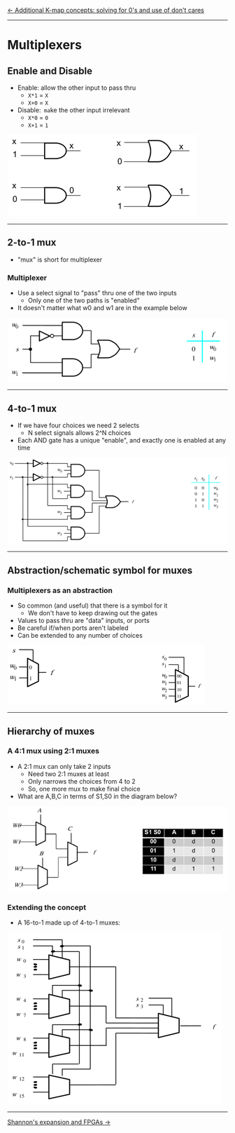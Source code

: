 [\<- Additional K-map concepts: solving for 0's and use of don't cares](5.md)

---

# Multiplexers

## Enable and Disable

- Enable: allow the other input to pass thru
	- `X*1` = `X`
	- `X+0` = `X`
- Disable:` ma`ke the other input irrelevant
	- `X*0` = `0`
	- `X+1` = `1`

![diagram](6.1.png)

---

## 2-to-1 mux

- "mux" is short for multiplexer

### Multiplexer

- Use a select signal to "pass" thru one of the two inputs
	- Only one of the two paths is "enabled"
- It doesn't matter what w0 and w1 are in the example below

![diagram](6.2.png)

---

## 4-to-1 mux

- If we have four choices we need 2 selects
	- N select signals allows 2^N choices
- Each AND gate has a unique "enable", and exactly one is enabled at any time

![diagram](6.3.png)

---

## Abstraction/schematic symbol for muxes

### Multiplexers as an abstraction

- So common (and useful) that there is a symbol for it
	- We don't have to keep drawing out the gates
- Values to pass thru are "data" inputs, or ports
- Be careful if/when ports aren't labeled
- Can be extended to any number of choices

![diagram](6.4.png)

---

## Hierarchy of muxes

### A 4:1 mux using 2:1 muxes

- A 2:1 mux can only take 2 inputs
	- Need two 2:1 muxes at least
	- Only narrows the choices from 4 to 2
	- So, one more mux to make final choice
- What are A,B,C in terms of S1,S0 in the diagram below?


![diagram](6.5.png)

### Extending the concept

- A 16-to-1 made up of 4-to-1 muxes:

![diagram](6.6.png)

---

[Shannon's expansion and FPGAs ->](7.md)
